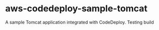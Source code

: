 # aws-codedeploy-sample-tomcat
A sample Tomcat application integrated with CodeDeploy. 
Testing build
